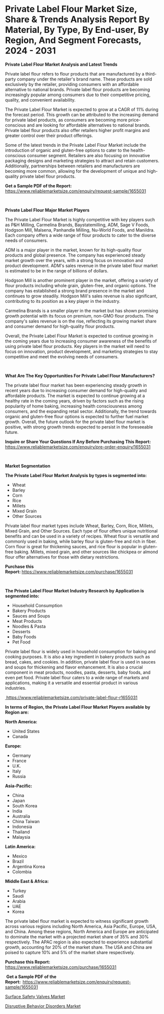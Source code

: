 <p><h1>Private Label Flour Market Size, Share & Trends Analysis Report By Material, By Type, By End-user, By Region, And Segment Forecasts, 2024 - 2031</h1></p><p><strong>Private Label Flour Market Analysis and Latest Trends</strong></p>
<p><p>Private label flour refers to flour products that are manufactured by a third-party company under the retailer's brand name. These products are sold exclusively by the retailer, providing consumers with an affordable alternative to national brands. Private label flour products are becoming increasingly popular among consumers due to their competitive pricing, quality, and convenient availability.</p><p>The Private Label Flour Market is expected to grow at a CAGR of 11% during the forecast period. This growth can be attributed to the increasing demand for private label products, as consumers are becoming more price-conscious and are looking for affordable alternatives to national brands. Private label flour products also offer retailers higher profit margins and greater control over their product offerings.</p><p>Some of the latest trends in the Private Label Flour Market include the introduction of organic and gluten-free options to cater to the health-conscious consumer segment. Retailers are also focusing on innovative packaging designs and marketing strategies to attract and retain customers. Additionally, partnerships between retailers and manufacturers are becoming more common, allowing for the development of unique and high-quality private label flour products.</p></p>
<p><strong>Get a Sample PDF of the Report:&nbsp;</strong> <a href="https://www.reliablemarketsize.com/enquiry/request-sample/1655031">https://www.reliablemarketsize.com/enquiry/request-sample/1655031</a></p>
<p>&nbsp;</p>
<p><strong>Private Label Flour Major Market Players</strong></p>
<p><p>The Private Label Flour Market is highly competitive with key players such as P&H Milling, Carmelina Brands, Baystatemilling, ADM, Sage V Foods, Hodgson Mill, Malsena, Panhandle Milling, Nu-World Foods, and Manildra. Each company offers a wide range of flour products to cater to the diverse needs of consumers.</p><p>ADM is a major player in the market, known for its high-quality flour products and global presence. The company has experienced steady market growth over the years, with a strong focus on innovation and product development. ADM's sales revenue in the private label flour market is estimated to be in the range of billions of dollars.</p><p>Hodgson Mill is another prominent player in the market, offering a variety of flour products including whole grain, gluten-free, and organic options. The company has established a strong brand presence in the market and continues to grow steadily. Hodgson Mill's sales revenue is also significant, contributing to its position as a key player in the industry.</p><p>Carmelina Brands is a smaller player in the market but has shown promising growth potential with its focus on premium, non-GMO flour products. The company's sales revenue is on the rise, reflecting its growing market share and consumer demand for high-quality flour products.</p><p>Overall, the Private Label Flour Market is expected to continue growing in the coming years due to increasing consumer awareness of the benefits of using private label flour products. Key players in the market will need to focus on innovation, product development, and marketing strategies to stay competitive and meet the evolving needs of consumers.</p></p>
<p>&nbsp;</p>
<p><strong>What Are The Key Opportunities For Private Label Flour Manufacturers?</strong></p>
<p><p>The private label flour market has been experiencing steady growth in recent years due to increasing consumer demand for high-quality and affordable products. The market is expected to continue growing at a healthy rate in the coming years, driven by factors such as the rising popularity of home baking, increasing health consciousness among consumers, and the expanding retail sector. Additionally, the trend towards organic and gluten-free flour options is expected to further fuel market growth. Overall, the future outlook for the private label flour market is positive, with strong growth trends expected to persist in the foreseeable future.</p></p>
<p><strong>Inquire or Share Your Questions If Any Before Purchasing This Report:</strong> <a href="https://www.reliablemarketsize.com/enquiry/pre-order-enquiry/1655031">https://www.reliablemarketsize.com/enquiry/pre-order-enquiry/1655031</a></p>
<p>&nbsp;</p>
<p><strong>Market Segmentation</strong></p>
<p><strong>The Private Label Flour Market Analysis by types is segmented into:</strong></p>
<p><ul><li>Wheat</li><li>Barley</li><li>Corn</li><li>Rice</li><li>Millets</li><li>Mixed Grain</li><li>Other Sources</li></ul></p>
<p><p>Private label flour market types include Wheat, Barley, Corn, Rice, Millets, Mixed Grain, and Other Sources. Each type of flour offers unique nutritional benefits and can be used in a variety of recipes. Wheat flour is versatile and commonly used in baking, while barley flour is gluten-free and rich in fiber. Corn flour is great for thickening sauces, and rice flour is popular in gluten-free baking. Millets, mixed grain, and other sources like chickpea or almond flour offer alternatives for those with dietary restrictions.</p></p>
<p><strong>Purchase this Report:&nbsp;</strong><a href="https://www.reliablemarketsize.com/purchase/1655031">https://www.reliablemarketsize.com/purchase/1655031</a></p>
<p>&nbsp;</p>
<p><strong>The Private Label Flour Market Industry Research by Application is segmented into:</strong></p>
<p><ul><li>Household Consumption</li><li>Bakery Products</li><li>Sauces and Soups</li><li>Meat Products</li><li>Noodles & Pasta</li><li>Desserts</li><li>Baby Foods</li><li>Pet Food</li></ul></p>
<p><p>Private label flour is widely used in household consumption for baking and cooking purposes. It is also a key ingredient in bakery products such as bread, cakes, and cookies. In addition, private label flour is used in sauces and soups for thickening and flavor enhancement. It is also a crucial component in meat products, noodles, pasta, desserts, baby foods, and even pet food. Private label flour caters to a wide range of markets and applications, making it a versatile and essential product in various industries.</p></p>
<p><a href="https://www.reliablemarketsize.com/private-label-flour-r1655031">&nbsp;https://www.reliablemarketsize.com/private-label-flour-r1655031</a></p>
<p><strong>In terms of Region, the Private Label Flour Market Players available by Region are:</strong></p>
<p>
    <p> <strong> North America: </strong>
        <ul>
            <li>United States</li>
            <li>Canada</li>
        </ul>
        </p> 
    <p> <strong> Europe: </strong>
        <ul>
            <li>Germany</li>
            <li>France</li>
            <li>U.K.</li>
            <li>Italy</li>
            <li>Russia</li>
        </ul>
        </p> 
    <p> <strong> Asia-Pacific: </strong>
        <ul>
            <li>China</li>
            <li>Japan</li>
            <li>South Korea</li>
            <li>India</li>
            <li>Australia</li>
            <li>China Taiwan</li>
            <li>Indonesia</li>
            <li>Thailand</li>
            <li>Malaysia</li>
        </ul>
        </p> 
    <p> <strong> Latin America: </strong>
        <ul>
            <li>Mexico</li>
            <li>Brazil</li>
            <li>Argentina Korea</li>
            <li>Colombia</li>
        </ul>
        </p> 
    <p> <strong> Middle East & Africa: </strong>
        <ul>
            <li>Turkey</li>
            <li>Saudi</li>
            <li>Arabia</li>
            <li>UAE</li>
            <li>Korea</li>
        </ul>
    </p>
    </p>
<p><p>The private label flour market is expected to witness significant growth across various regions including North America, Asia Pacific, Europe, USA, and China. Among these regions, North America and Europe are anticipated to dominate the market with a projected market share of 35% and 30% respectively. The APAC region is also expected to experience substantial growth, accounting for 20% of the market share. The USA and China are poised to capture 10% and 5% of the market share respectively.</p></p>
<p><strong>Purchase this Report: </strong><a href="https://www.reliablemarketsize.com/purchase/1655031">https://www.reliablemarketsize.com/purchase/1655031</a></p>
<p>&nbsp;<strong>Get a Sample PDF of the Report:&nbsp;&nbsp;</strong><a href="https://www.reliablemarketsize.com/enquiry/request-sample/1655031">https://www.reliablemarketsize.com/enquiry/request-sample/1655031</a></p>
<p><strong></strong></p>
<p><p><a href="https://medium.com/@rasauncoleman20/surface-safety-valves-market-global-market-share-and-ranking-overall-sales-and-demand-forecast-b87824c2e7dc">Surface Safety Valves Market</a></p><p><a href="https://github.com/xphhkedv5/Market-Research-Report-List-1/blob/main/disruptive-behavior-disorders-market.md">Disruptive Behavior Disorders Market</a></p></p>